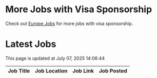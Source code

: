 # More Jobs with Visa Sponsorship

Check out [Europe Jobs](https://github.com/sureshparimi/europejobs#latest-jobs) for more jobs with visa sponsorship.

# Latest Jobs

This page is updated at July 07, 2025 14:06:44

| Job Title | Job Location | Job Link | Job Posted |
| --- | --- | --- | --- |
